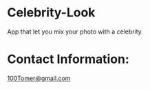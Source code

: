 # Celebrity-Look

App that let you mix your photo with a celebrity. 



# Contact Information:

100Tomer@gmail.com

